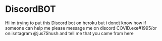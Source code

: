# DiscordBOT
Hi im trying to put this Discord bot on heroku but i dondt know how if someone can help me please message me on discord COVID.exe#1995/or on isntagram @jus7Shush and tell me that you came from here 

